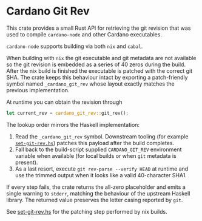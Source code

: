 # Cardano Git Rev

This crate provides a small Rust API for retrieving the git revision that was used to
compile `cardano-node` and other Cardano executables.

`cardano-node` supports building via both `nix` and `cabal`.

When building with `nix` the git executable and git metadata are not available so the
git revision is embedded as a series of 40 zeros during the build. After the nix build
is finished the executable is patched with the correct git SHA. The crate keeps this
behaviour intact by exporting a patch-friendly symbol named `_cardano_git_rev` whose
layout exactly matches the previous implementation.

At runtime you can obtain the revision through

```rust
let current_rev = cardano_git_rev::git_rev();
```

The lookup order mirrors the Haskell implementation:

1. Read the `_cardano_git_rev` symbol. Downstream tooling (for example
	[`set-git-rev.hs`][set-git-rev.hs]) patches this payload after the build completes.
2. Fall back to the build-script supplied `CARDANO_GIT_REV` environment variable
	when available (for local builds or when `git` metadata is present).
3. As a last resort, execute `git rev-parse --verify HEAD` at runtime and use the
	trimmed output when it looks like a valid 40-character SHA1.

If every step fails, the crate returns the all-zero placeholder and emits a single
warning to `stderr`, matching the behaviour of the upstream Haskell library. The
returned value preserves the letter casing reported by `git`.

See [set-git-rev.hs][set-git-rev.hs] for the patching step performed by nix builds.

[set-git-rev.hs]: https://github.com/input-output-hk/iohk-nix/blob/master/overlays/haskell-nix-extra/utils/set-git-rev.hs
